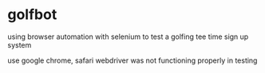 # golfbot

using browser automation with selenium to test a golfing tee time sign up system

use google chrome, safari webdriver was not functioning properly in testing
